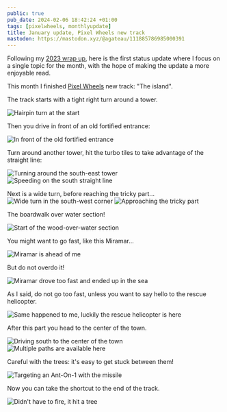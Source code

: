 ```yaml
---
public: true
pub_date: 2024-02-06 18:42:24 +01:00
tags: [pixelwheels, monthlyupdate]
title: January update, Pixel Wheels new track
mastodon: https://mastodon.xyz/@agateau/111885786985000391
---
```


Following my [2023 wrap up][], here is the first status update where I focus on a single topic for the month, with the hope of making the update a more enjoyable read.

[2023 wrap up]: ../2023-wrap-up/

This month I finished [Pixel Wheels][] new track: "The island".

The track starts with a tight right turn around a tower.

![Hairpin turn at the start](screenshot-01.png)

Then you drive in front of an old fortified entrance:

![In front of the old fortified entrance](screenshot-02.png)

<!-- break -->

Turn around another tower, hit the turbo tiles to take advantage of the straight line:

![Turning around the south-east tower](screenshot-03.png)
![Speeding on the south straight line](screenshot-04.png)

Next is a wide turn, before reaching the tricky part...
![Wide turn in the south-west corner](screenshot-05.png)
![Approaching the tricky part](screenshot-06.png)

The boardwalk over water section!

![Start of the wood-over-water section](screenshot-07.png)

You might want to go fast, like this Miramar...

![Miramar is ahead of me](screenshot-08.png)

But do not overdo it!

![Miramar drove too fast and ended up in the sea](screenshot-09.png)

As I said, do not go too fast, unless you want to say hello to the rescue helicopter.

![Same happened to me, luckily the rescue helicopter is here](screenshot-10.png)

After this part you head to the center of the town.

![Driving south to the center of the town](screenshot-11.png)
![Multiple paths are available here](screenshot-12.png)

Careful with the trees: it's easy to get stuck between them!

![Targeting an Ant-On-1 with the missile](screenshot-13.png)

Now you can take the shortcut to the end of the track.

![Didn't have to fire, it hit a tree](screenshot-14.png)

[Pixel Wheels]: /projects/pixelwheels
